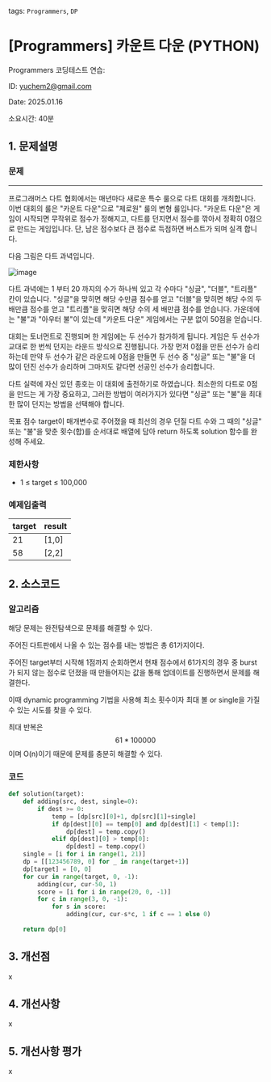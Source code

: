 tags: `Programmers`, `DP`
# [Programmers] 카운트 다운 (PYTHON)
Programmers 코딩테스트 연습: 

ID: yuchem2@gmail.com

Date: 2025.01.16

소요시간: 40분

## 1. 문제설명

### 문제
---
프로그래머스 다트 협회에서는 매년마다 새로운 특수 룰으로 다트 대회를 개최합니다. 이번 대회의 룰은 "카운트 다운"으로 "제로원" 룰의 변형 룰입니다.
"카운트 다운"은 게임이 시작되면 무작위로 점수가 정해지고, 다트를 던지면서 점수를 깎아서 정확히 0점으로 만드는 게임입니다. 단, 남은 점수보다 큰 점수로 득점하면 버스트가 되며 실격 합니다.

다음 그림은 다트 과녁입니다.

![image](https://github.com/user-attachments/assets/ca30f9c1-5ce8-4c5a-b49d-aa4848cb2844)


다트 과녁에는 1 부터 20 까지의 수가 하나씩 있고 각 수마다 "싱글", "더블", "트리플" 칸이 있습니다. "싱글"을 맞히면 해당 수만큼 점수를 얻고 "더블"을 맞히면 해당 수의 두 배만큼 점수를 얻고 "트리플"을 맞히면 해당 수의 세 배만큼 점수를 얻습니다. 가운데에는 "불"과 "아우터 불"이 있는데 "카운트 다운" 게임에서는 구분 없이 50점을 얻습니다.

대회는 토너먼트로 진행되며 한 게임에는 두 선수가 참가하게 됩니다. 게임은 두 선수가 교대로 한 번씩 던지는 라운드 방식으로 진행됩니다. 가장 먼저 0점을 만든 선수가 승리하는데 만약 두 선수가 같은 라운드에 0점을 만들면 두 선수 중 "싱글" 또는 "불"을 더 많이 던진 선수가 승리하며 그마저도 같다면 선공인 선수가 승리합니다.

다트 실력에 자신 있던 종호는 이 대회에 출전하기로 하였습니다. 최소한의 다트로 0점을 만드는 게 가장 중요하고, 그러한 방법이 여러가지가 있다면 "싱글" 또는 "불"을 최대한 많이 던지는 방법을 선택해야 합니다.

목표 점수 target이 매개변수로 주어졌을 때 최선의 경우 던질 다트 수와 그 때의 "싱글" 또는 "불"을 맞춘 횟수(합)를 순서대로 배열에 담아 return 하도록 solution 함수를 완성해 주세요.

### 제한사항
+ 1 ≤ target ≤ 100,000
### 예제입출력

| target | result  |
|--------|---------|
| 21     | [1,0]   |
| 58     | [2,2]   |

## 2. 소스코드

### 알고리즘
해당 문제는 완전탐색으로 문제를 해결할 수 있다. 

주어진 다트판에서 나올 수 있는 점수를 내는 방법은 총 61가지이다. 

주어진 target부터 시작해 1점까지 순회하면서 현재 점수에서 61가지의 경우 중 burst가 되지 않는 점수로 던졌을 때 만들어지는 값을 통해 업데이트를 진행하면서 문제를 해결한다.

이때 dynamic programming 기법을 사용해 최소 횟수이자 최대 볼 or single을 가질 수 있는 시도를 찾을 수 있다. 

최대 반복은 $$61 * 100000$$이며 O(n)이기 때문에 문제를 충분히 해결할 수 있다. 

### 코드
```python
def solution(target):
    def adding(src, dest, single=0):
        if dest >= 0:
            temp = [dp[src][0]+1, dp[src][1]+single]
            if dp[dest][0] == temp[0] and dp[dest][1] < temp[1]:
                dp[dest] = temp.copy()
            elif dp[dest][0] > temp[0]:
                dp[dest] = temp.copy()
    single = [i for i in range(1, 21)]
    dp = [[123456789, 0] for _ in range(target+1)]
    dp[target] = [0, 0]
    for cur in range(target, 0, -1):
        adding(cur, cur-50, 1)    
        score = [i for i in range(20, 0, -1)]
        for c in range(3, 0, -1):
            for s in score:
                adding(cur, cur-s*c, 1 if c == 1 else 0)
        
    return dp[0]
```
## 3. 개선점
x
## 4. 개선사항
x
## 5. 개선사항 평가
x
